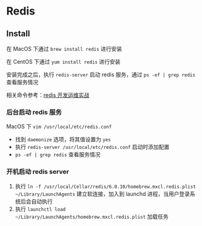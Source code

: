 # Redis



## Install

在 MacOS 下通过 `brew install redis` 进行安装

在 CentOS 下通过 `yum install redis` 进行安装

安装完成之后，执行 `redis-server` 启动 redis 服务，通过 `ps -ef | grep redis` 查看服务情况

相关命令参考：[redis 开发运维实战](https://www.w3cschool.cn/redis_all_about/redis_all_about-pf4826ua.html)



### 后台启动 redis 服务

MacOS 下 `vim /usr/local/etc/redis.conf`

- 找到 `daemonize` 选项，将其值设置为 `yes`
- 执行 `redis-server /usr/local/etc/redis.conf` 启动时添加配置
- `ps -ef | grep redis` 查看服务情况



### 开机启动 redis server

1. 执行 `ln -f /usr/local/Cellar/redis/6.0.10/homebrew.mxcl.redis.plist ~/Library/LaunchAgents` 建立软连接，加入到 launchd 进程，当用户登录系统后会自动执行
2. 执行 `launchctl load ~/Library/LaunchAgents/homebrew.mxcl.redis.plist` 加载任务
